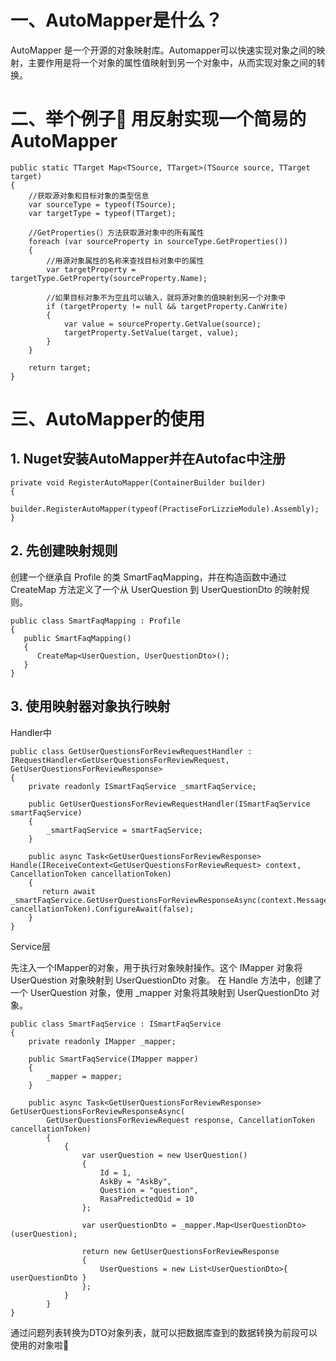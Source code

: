# 一、AutoMapper是什么？

AutoMapper 是一个开源的对象映射库。Automapper可以快速实现对象之间的映射，主要作用是将一个对象的属性值映射到另一个对象中，从而实现对象之间的转换。

# 二、举个例子🌰 用反射实现一个简易的 AutoMapper

```
public static TTarget Map<TSource, TTarget>(TSource source, TTarget target)
{
    //获取源对象和目标对象的类型信息
    var sourceType = typeof(TSource);
    var targetType = typeof(TTarget);

    //GetProperties(）方法获取源对象中的所有属性
    foreach (var sourceProperty in sourceType.GetProperties()) 
    {
        //用源对象属性的名称来查找目标对象中的属性
        var targetProperty = targetType.GetProperty(sourceProperty.Name);

        //如果目标对象不为空且可以输入，就将源对象的值映射到另一个对象中
        if (targetProperty != null && targetProperty.CanWrite)
        {
            var value = sourceProperty.GetValue(source);
            targetProperty.SetValue(target, value);
        }
    }

    return target;
}
```

# 三、AutoMapper的使用

## 1. Nuget安装AutoMapper并在Autofac中注册

```
private void RegisterAutoMapper(ContainerBuilder builder)
{
    builder.RegisterAutoMapper(typeof(PractiseForLizzieModule).Assembly);
}
```

## 2. 先创建映射规则

创建一个继承自 Profile 的类 SmartFaqMapping，并在构造函数中通过 CreateMap 方法定义了一个从 UserQuestion 到 UserQuestionDto 的映射规则。

```
public class SmartFaqMapping : Profile
{
   public SmartFaqMapping()
   {
      CreateMap<UserQuestion, UserQuestionDto>();
   }
}
```

## 3. 使用映射器对象执行映射

Handler中

```
public class GetUserQuestionsForReviewRequestHandler : IRequestHandler<GetUserQuestionsForReviewRequest, GetUserQuestionsForReviewResponse>
{
    private readonly ISmartFaqService _smartFaqService;

    public GetUserQuestionsForReviewRequestHandler(ISmartFaqService smartFaqService)
    {
        _smartFaqService = smartFaqService;
    }
    
    public async Task<GetUserQuestionsForReviewResponse> Handle(IReceiveContext<GetUserQuestionsForReviewRequest> context, CancellationToken cancellationToken)
    {
       return await _smartFaqService.GetUserQuestionsForReviewResponseAsync(context.Message, cancellationToken).ConfigureAwait(false);
    }
}
```

Service层

先注入一个IMapper的对象，用于执行对象映射操作。这个 IMapper 对象将 UserQuestion 对象映射到 UserQuestionDto 对象。
在 Handle 方法中，创建了一个 UserQuestion 对象，使用 _mapper 对象将其映射到 UserQuestionDto 对象。

```
public class SmartFaqService : ISmartFaqService
{
    private readonly IMapper _mapper;

    public SmartFaqService(IMapper mapper)
    {
        _mapper = mapper;
    }

    public async Task<GetUserQuestionsForReviewResponse> GetUserQuestionsForReviewResponseAsync(
        GetUserQuestionsForReviewRequest response, CancellationToken cancellationToken)
        {
            {
                var userQuestion = new UserQuestion()
                {
                    Id = 1,
                    AskBy = "AskBy",
                    Question = "question",
                    RasaPredictedQid = 10
                };

                var userQuestionDto = _mapper.Map<UserQuestionDto>(userQuestion);

                return new GetUserQuestionsForReviewResponse
                {
                    UserQuestions = new List<UserQuestionDto>{ userQuestionDto }
                };
            }
        }
}
```

通过问题列表转换为DTO对象列表，就可以把数据库查到的数据转换为前段可以使用的对象啦🎉
